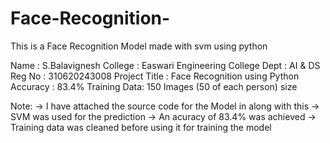 # Face-Recognition-
This is a Face Recognition Model made with svm using python

Name			:	S.Balavignesh
College		:	Easwari Engineering College
Dept			:	AI & DS
Reg No		:	310620243008
Project Title	:	Face Recognition using Python
Accuracy		:	83.4%
Training Data:	150 Images	(50 of each person)
	size

Note:
	->	I have attached the source code for the Model in along with this
	->	SVM was used for the prediction
	->	An acuracy of 83.4% was achieved
	->	Training data was cleaned before using it for  training the model
